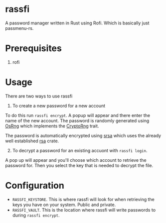 # rassfi
A password manager written in Rust using Rofi. Which is basically just passmenu-rs.

# Prerequisites
1. rofi

# Usage
There are two ways to use rassfi
1. To create a new password for a new account

To do this run `rassfi encrypt`. A popup will appear and there enter the name of the new account. The password is randomly generated using [OsRng](https://docs.rs/rand/latest/rand/rngs/struct.OsRng.html#) which implements the [CryptoRng](https://docs.rs/rand/latest/rand/trait.CryptoRng.html) trait.

The password is automatically encrypted using [srsa](https://docs.rs/srsa/0.1.6/srsa/) which uses the already well established [rsa](https://docs.rs/rsa/0.9.0/rsa/) crate.

2. To decrypt a password for an existing accuont with `rassfi login`.

A pop up will appear and you'll choose which account to retrieve the password for. Then you select the key that is needed to decrypt the file. 

# Configuration
- `RASSFI_KEYSTORE`. This is where rassfi will look for when retrieving the keys you have on your system. Public and private.
- `RASSFI_VAULT`. This is the location where rassfi will write passwords to during `rassfi encrypt`.
